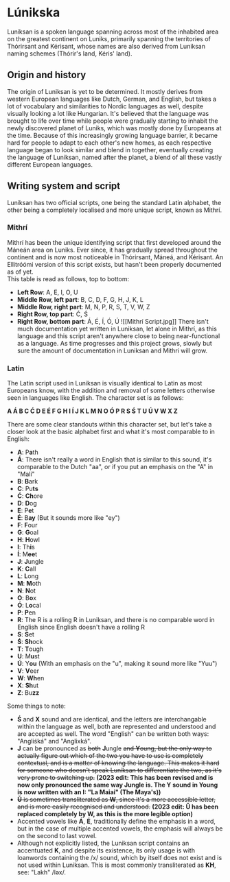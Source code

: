 # Lúnikska
Luniksan is a spoken language spanning across most of the inhabited area on the greatest continent on Luniks, primarily spanning the territories of Thórirsant and Kérisant, whose names are also derived from Luniksan naming schemes (Thórir's land, Kéris' land). 

## Origin and history
The origin of Luniksan is yet to be determined. It mostly derives from western European languages like Dutch, German, and English, but takes a lot of vocabulary and similarities to Nordic languages as well, despite visually looking a lot like Hungarian. It's believed that the language was brought to life over time while people were gradually starting to inhabit the newly discovered planet of Luniks, which was mostly done by Europeans at the time. Because of this increasingly growing language barrier, it became hard for people to adapt to each other's new homes, as each respective language began to look similar and blend in together, eventually creating the language of Luniksan, named after the planet, a blend of all these vastly different European languages.


## Writing system and script

Luniksan has two official scripts, one being the standard Latin alphabet, the other being a completely localised and more unique script, known as Mithrí. 

### Mithrí
Mithrí has been the unique identifying script that first developed around the Máneán area on Luniks. Ever since, it has gradually spread throughout the continent and is now most noticeable in Thórirsant, Máneá, and Kérisant. An Ellitróómi version of this script exists, but hasn't been properly documented as of yet. \
This table is read as follows, top to bottom:
- **Left Row**: A, E, I, O, U
- **Middle Row, left part**: B, C, D, F, G, H, J, K, L
- **Middle Row, right part**: M, N, P, R, S, T, V, W, Z
- **Right Row, top part**: Ć, Ś
- **Right Row, bottom part**: Á, É, Í, Ó, Ú
![[Mithrí Script.jpg]]
There isn't much documentation yet written in Luniksan, let alone in Mithrí, as this language and this script aren't anywhere close to being near-functional as a language. As time progresses and this project grows, slowly but sure the amount of documentation in Luniksan and Mithrí will grow.

### Latin
The Latin script used in Luniksan is visually identical to Latin as most Europeans know, with the addition and removal of some letters otherwise seen in languages like English. The character set is as follows:

**A Á B C Ć D E É F G H I Í J K L M N O Ó P R S Ś T U Ú V W X Z**

There are some clear standouts within this character set, but let's take a closer look at the basic alphabet first and what it's most comparable to in English:
- **A**: P**a**th
- **Á**: There isn't really a word in English that is similar to this sound, it's comparable to the Dutch "aa", or if you put an emphasis on the "A" in "Mali"
- **B**: **B**ark
- **C**: Pu**ts**
- **Ć**: **Ch**ore
- **D**: **D**og
- **E**: P**e**t
- **É**: B**ay** (But it sounds more like "ey")
- **F**: **F**our
- **G**: **G**oal
- **H**: **H**owl
- **I**: Th**i**s
- **Í**: M**ee**t
- **J**: **J**ungle
- **K**: **C**all
- **L**: **L**ong
- **M**: **M**oth
- **N**: **N**ot
- **O**: B**o**x
- **Ó**: L**o**cal
- **P**: **P**en
- **R**: The R is a rolling R in Luniksan, and there is no comparable word in English since English doesn't have a rolling R
- **S**: **S**et
- **Ś**: **Sh**ock
- **T**: **T**ough
- **U**: M**u**st
- **Ú**: Y**ou** (With an emphasis on the "u", making it sound more like "Yuu")
- **V**: **V**eer
- **W**: **Wh**en
- **X**: **Sh**ut
- **Z**: Bu**zz**

Some things to note:
- **Ś** and **X** sound and are identical, and the letters are interchangable within the language as well, both are represented and understood and are accepted as well. The word "English" can be written both ways: "Angliśká" and "Anglixká".
- **J** can be pronounced as ~~both~~ **J**ungle ~~and **Y**oung, but the only way to actually figure out which of the two you have to use is completely contextual, and is a matter of knowing the language. This makes it hard for someone who doesn't speak Luniksan to differentiate the two, as it's very prone to switching up.~~ **(2023 edit: This has been revised and is now only pronounced the same way Jungle is. The Y sound in Young is now written with an I: "La Maiai" (The Maya's))**
- ~~**Ŭ** is sometimes transliterated as **W**, since it's a more accessible letter, and is more easily recognised and understood.~~ **(2023 edit: Ŭ has been replaced completely by W, as this is the more legible option)**
- Accented vowels like **Á**, **É**, traditionally define the emphasis in a word, but in the case of multiple accented vowels, the emphasis will always be on the second to last vowel.
- Although not explicitly listed, the Luniksan script contains an accentuated **K**, and despite its existence, its only usage is with loanwords containing the /x/ sound, which by itself does not exist and is not used within Luniksan. This is most commonly transliterated as **KH**, see: "Lakh" /ləx/.


